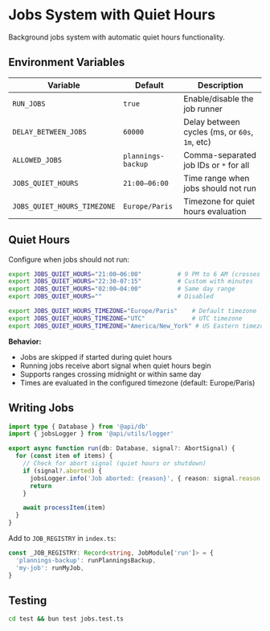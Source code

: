 # Jobs System with Quiet Hours

Background jobs system with automatic quiet hours functionality.

## Environment Variables

| Variable                    | Default            | Description                                    |
| --------------------------- | ------------------ | ---------------------------------------------- |
| `RUN_JOBS`                  | `true`             | Enable/disable the job runner                  |
| `DELAY_BETWEEN_JOBS`        | `60000`            | Delay between cycles (ms, or `60s`, `1m`, etc) |
| `ALLOWED_JOBS`              | `plannings-backup` | Comma-separated job IDs or `*` for all         |
| `JOBS_QUIET_HOURS`          | `21:00–06:00`      | Time range when jobs should not run            |
| `JOBS_QUIET_HOURS_TIMEZONE` | `Europe/Paris`     | Timezone for quiet hours evaluation            |

## Quiet Hours

Configure when jobs should not run:

```bash
export JOBS_QUIET_HOURS="21:00–06:00"          # 9 PM to 6 AM (crosses midnight)
export JOBS_QUIET_HOURS="22:30-07:15"          # Custom with minutes
export JOBS_QUIET_HOURS="02:00–04:00"          # Same day range
export JOBS_QUIET_HOURS=""                     # Disabled

export JOBS_QUIET_HOURS_TIMEZONE="Europe/Paris"    # Default timezone
export JOBS_QUIET_HOURS_TIMEZONE="UTC"             # UTC timezone
export JOBS_QUIET_HOURS_TIMEZONE="America/New_York" # US Eastern timezone
```

**Behavior:**

- Jobs are skipped if started during quiet hours
- Running jobs receive abort signal when quiet hours begin
- Supports ranges crossing midnight or within same day
- Times are evaluated in the configured timezone (default: Europe/Paris)

## Writing Jobs

```typescript
import type { Database } from '@api/db'
import { jobsLogger } from '@api/utils/logger'

export async function run(db: Database, signal?: AbortSignal) {
  for (const item of items) {
    // Check for abort signal (quiet hours or shutdown)
    if (signal?.aborted) {
      jobsLogger.info('Job aborted: {reason}', { reason: signal.reason })
      return
    }

    await processItem(item)
  }
}
```

Add to `JOB_REGISTRY` in `index.ts`:

```typescript
const _JOB_REGISTRY: Record<string, JobModule['run']> = {
  'plannings-backup': runPlanningsBackup,
  'my-job': runMyJob,
}
```

## Testing

```bash
cd test && bun test jobs.test.ts
```

